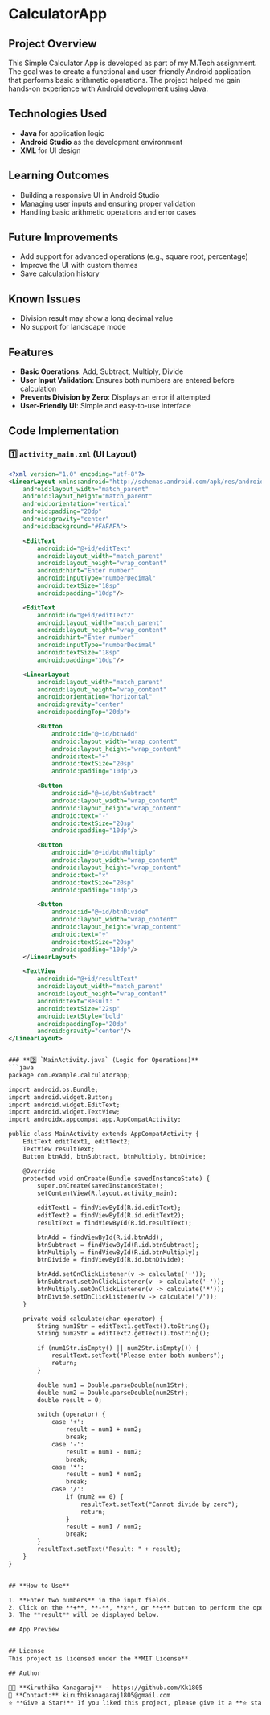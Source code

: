 # CalculatorApp
## Project Overview
This Simple Calculator App is developed as part of my M.Tech assignment. The goal was to create a functional and user-friendly Android application that performs basic arithmetic operations. The project helped me gain hands-on experience with Android development using Java.

## Technologies Used
- **Java** for application logic  
- **Android Studio** as the development environment  
- **XML** for UI design  

## Learning Outcomes
- Building a responsive UI in Android Studio  
- Managing user inputs and ensuring proper validation  
- Handling basic arithmetic operations and error cases  

## Future Improvements
- Add support for advanced operations (e.g., square root, percentage)  
- Improve the UI with custom themes  
- Save calculation history

## Known Issues
- Division result may show a long decimal value  
- No support for landscape mode  

## Features
- **Basic Operations**: Add, Subtract, Multiply, Divide  
- **User Input Validation**: Ensures both numbers are entered before calculation  
- **Prevents Division by Zero**: Displays an error if attempted  
- **User-Friendly UI**: Simple and easy-to-use interface  

## Code Implementation

### **1️⃣ `activity_main.xml` (UI Layout)**
```xml
<?xml version="1.0" encoding="utf-8"?>
<LinearLayout xmlns:android="http://schemas.android.com/apk/res/android"
    android:layout_width="match_parent"
    android:layout_height="match_parent"
    android:orientation="vertical"
    android:padding="20dp"
    android:gravity="center"
    android:background="#FAFAFA">

    <EditText
        android:id="@+id/editText"
        android:layout_width="match_parent"
        android:layout_height="wrap_content"
        android:hint="Enter number"
        android:inputType="numberDecimal"
        android:textSize="18sp"
        android:padding="10dp"/>

    <EditText
        android:id="@+id/editText2"
        android:layout_width="match_parent"
        android:layout_height="wrap_content"
        android:hint="Enter number"
        android:inputType="numberDecimal"
        android:textSize="18sp"
        android:padding="10dp"/>

    <LinearLayout
        android:layout_width="match_parent"
        android:layout_height="wrap_content"
        android:orientation="horizontal"
        android:gravity="center"
        android:paddingTop="20dp">

        <Button
            android:id="@+id/btnAdd"
            android:layout_width="wrap_content"
            android:layout_height="wrap_content"
            android:text="+"
            android:textSize="20sp"
            android:padding="10dp"/>

        <Button
            android:id="@+id/btnSubtract"
            android:layout_width="wrap_content"
            android:layout_height="wrap_content"
            android:text="-"
            android:textSize="20sp"
            android:padding="10dp"/>

        <Button
            android:id="@+id/btnMultiply"
            android:layout_width="wrap_content"
            android:layout_height="wrap_content"
            android:text="×"
            android:textSize="20sp"
            android:padding="10dp"/>

        <Button
            android:id="@+id/btnDivide"
            android:layout_width="wrap_content"
            android:layout_height="wrap_content"
            android:text="÷"
            android:textSize="20sp"
            android:padding="10dp"/>
    </LinearLayout>

    <TextView
        android:id="@+id/resultText"
        android:layout_width="match_parent"
        android:layout_height="wrap_content"
        android:text="Result: "
        android:textSize="22sp"
        android:textStyle="bold"
        android:paddingTop="20dp"
        android:gravity="center"/>
</LinearLayout>


### **2️⃣ `MainActivity.java` (Logic for Operations)**
```java
package com.example.calculatorapp;

import android.os.Bundle;
import android.widget.Button;
import android.widget.EditText;
import android.widget.TextView;
import androidx.appcompat.app.AppCompatActivity;

public class MainActivity extends AppCompatActivity {
    EditText editText1, editText2;
    TextView resultText;
    Button btnAdd, btnSubtract, btnMultiply, btnDivide;

    @Override
    protected void onCreate(Bundle savedInstanceState) {
        super.onCreate(savedInstanceState);
        setContentView(R.layout.activity_main);

        editText1 = findViewById(R.id.editText);
        editText2 = findViewById(R.id.editText2);
        resultText = findViewById(R.id.resultText);

        btnAdd = findViewById(R.id.btnAdd);
        btnSubtract = findViewById(R.id.btnSubtract);
        btnMultiply = findViewById(R.id.btnMultiply);
        btnDivide = findViewById(R.id.btnDivide);

        btnAdd.setOnClickListener(v -> calculate('+'));
        btnSubtract.setOnClickListener(v -> calculate('-'));
        btnMultiply.setOnClickListener(v -> calculate('*'));
        btnDivide.setOnClickListener(v -> calculate('/'));
    }

    private void calculate(char operator) {
        String num1Str = editText1.getText().toString();
        String num2Str = editText2.getText().toString();

        if (num1Str.isEmpty() || num2Str.isEmpty()) {
            resultText.setText("Please enter both numbers");
            return;
        }

        double num1 = Double.parseDouble(num1Str);
        double num2 = Double.parseDouble(num2Str);
        double result = 0;

        switch (operator) {
            case '+':
                result = num1 + num2;
                break;
            case '-':
                result = num1 - num2;
                break;
            case '*':
                result = num1 * num2;
                break;
            case '/':
                if (num2 == 0) {
                    resultText.setText("Cannot divide by zero");
                    return;
                }
                result = num1 / num2;
                break;
        }
        resultText.setText("Result: " + result);
    }
}


## **How to Use**

1. **Enter two numbers** in the input fields.  
2. Click on the **+**, **-**, **×**, or **÷** button to perform the operation.  
3. The **result** will be displayed below.  

## App Preview


## License
This project is licensed under the **MIT License**.  

## Author

👨‍💻 **Kiruthika Kanagaraj** - https://github.com/Kk1805  
📩 **Contact:** kiruthikanagaraj1805@gmail.com  
⭐ **Give a Star!** If you liked this project, please give it a **⭐ star** on GitHub!  


